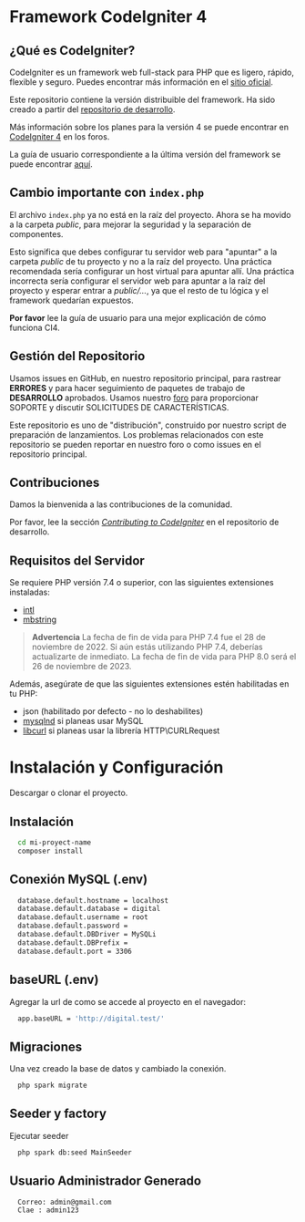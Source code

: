 # Framework CodeIgniter 4

## ¿Qué es CodeIgniter?

CodeIgniter es un framework web full-stack para PHP que es ligero, rápido, flexible y seguro. Puedes encontrar más información en el [sitio oficial](https://codeigniter.com).

Este repositorio contiene la versión distribuible del framework. Ha sido creado a partir del [repositorio de desarrollo](https://github.com/codeigniter4/CodeIgniter4).

Más información sobre los planes para la versión 4 se puede encontrar en [CodeIgniter 4](https://forum.codeigniter.com/forumdisplay.php?fid=28) en los foros.

La guía de usuario correspondiente a la última versión del framework se puede encontrar [aquí](https://codeigniter4.github.io/userguide/).

## Cambio importante con `index.php`

El archivo `index.php` ya no está en la raíz del proyecto. Ahora se ha movido a la carpeta *public*, para mejorar la seguridad y la separación de componentes.

Esto significa que debes configurar tu servidor web para "apuntar" a la carpeta *public* de tu proyecto y no a la raíz del proyecto. Una práctica recomendada sería configurar un host virtual para apuntar allí. Una práctica incorrecta sería configurar el servidor web para apuntar a la raíz del proyecto y esperar entrar a *public/...*, ya que el resto de tu lógica y el framework quedarían expuestos.

**Por favor** lee la guía de usuario para una mejor explicación de cómo funciona CI4.

## Gestión del Repositorio

Usamos issues en GitHub, en nuestro repositorio principal, para rastrear **ERRORES** y para hacer seguimiento de paquetes de trabajo de **DESARROLLO** aprobados. Usamos nuestro [foro](http://forum.codeigniter.com) para proporcionar SOPORTE y discutir SOLICITUDES DE CARACTERÍSTICAS.

Este repositorio es uno de "distribución", construido por nuestro script de preparación de lanzamientos. Los problemas relacionados con este repositorio se pueden reportar en nuestro foro o como issues en el repositorio principal.

## Contribuciones

Damos la bienvenida a las contribuciones de la comunidad.

Por favor, lee la sección [*Contributing to CodeIgniter*](https://github.com/codeigniter4/CodeIgniter4/blob/develop/CONTRIBUTING.md) en el repositorio de desarrollo.

## Requisitos del Servidor

Se requiere PHP versión 7.4 o superior, con las siguientes extensiones instaladas:

- [intl](http://php.net/manual/en/intl.requirements.php)
- [mbstring](http://php.net/manual/en/mbstring.installation.php)

> **Advertencia**
> La fecha de fin de vida para PHP 7.4 fue el 28 de noviembre de 2022. Si aún estás utilizando PHP 7.4, deberías actualizarte de inmediato. La fecha de fin de vida para PHP 8.0 será el 26 de noviembre de 2023.

Además, asegúrate de que las siguientes extensiones estén habilitadas en tu PHP:

- json (habilitado por defecto - no lo deshabilites)
- [mysqlnd](http://php.net/manual/en/mysqlnd.install.php) si planeas usar MySQL
- [libcurl](http://php.net/manual/en/curl.requirements.php) si planeas usar la librería HTTP\CURLRequest


# Instalación y Configuración

Descargar o clonar el proyecto.


## Instalación


```bash
  cd mi-proyect-name
  composer install
```
    
## Conexión MySQL (.env)
```bash
  database.default.hostname = localhost
  database.default.database = digital
  database.default.username = root
  database.default.password = 
  database.default.DBDriver = MySQLi
  database.default.DBPrefix =
  database.default.port = 3306
```
## baseURL (.env)

Agregar la url de como se accede al proyecto en el navegador:
```bash
  app.baseURL = 'http://digital.test/'
```
## Migraciones
Una vez creado la base de datos y cambiado la conexión.

```bash
  php spark migrate
```

## Seeder y factory
Ejecutar seeder

```bash
  php spark db:seed MainSeeder
```

## Usuario Administrador Generado

```bash
  Correo: admin@gmail.com
  Clae : admin123
```